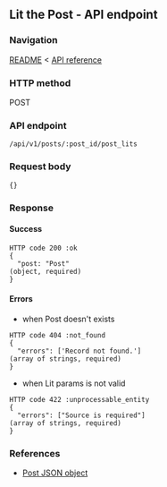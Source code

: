 ## Lit the Post - API endpoint

### Navigation
[README](../../../../README.md)
<
[API reference](../../../api_reference.md)

### HTTP method
POST

### API endpoint
`/api/v1/posts/:post_id/post_lits`

### Request body
```
{}
```

### Response
#### Success
```
HTTP code 200 :ok
{
  "post: "Post"                                                                 (object, required)
}
```

#### Errors
- when Post doesn't exists
```
HTTP code 404 :not_found
{
  "errors": ['Record not found.']                                               (array of strings, required)
}
```

- when Lit params is not valid
```
HTTP code 422 :unprocessable_entity
{
  "errors": ["Source is required"]                                              (array of strings, required)
}
```

### References
- [Post JSON object](../../../json_objects/post.md)
